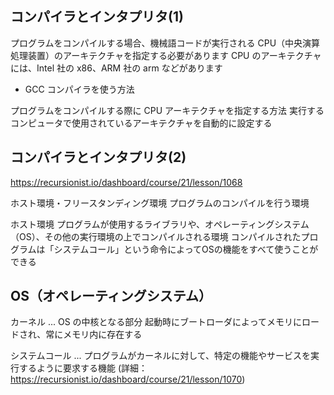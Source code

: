 ## コンパイラとインタプリタ(1)

プログラムをコンパイルする場合、機械語コードが実行される CPU（中央演算処理装置）のアーキテクチャを指定する必要があります
CPU のアーキテクチャには、Intel 社の x86、ARM 社の arm などがあります

* GCC コンパイラを使う方法

プログラムをコンパイルする際に CPU アーキテクチャを指定する方法
実行するコンピュータで使用されているアーキテクチャを自動的に設定する

## コンパイラとインタプリタ(2)
https://recursionist.io/dashboard/course/21/lesson/1068

ホスト環境・フリースタンディング環境
  プログラムのコンパイルを行う環境

  ホスト環境
    プログラムが使用するライブラリや、オペレーティングシステム（OS）、その他の実行環境の上でコンパイルされる環境
      コンパイルされたプログラムは「システムコール」という命令によってOSの機能をすべて使うことができる

## OS（オペレーティングシステム）

カーネル ... OS の中核となる部分
  起動時にブートローダによってメモリにロードされ、常にメモリ内に存在する

システムコール ... プログラムがカーネルに対して、特定の機能やサービスを実行するように要求する機能
  (詳細： https://recursionist.io/dashboard/course/21/lesson/1070)

